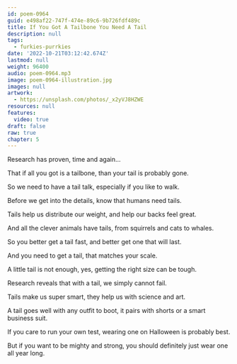 ```yaml
---
id: poem-0964
guid: e498af22-747f-474e-89c6-9b726fdf489c
title: If You Got A Tailbone You Need A Tail
description: null
tags:
  - furkies-purrkies
date: '2022-10-21T03:12:42.674Z'
lastmod: null
weight: 96400
audio: poem-0964.mp3
image: poem-0964-illustration.jpg
images: null
artwork:
  - https://unsplash.com/photos/_x2yVJ8HZWE
resources: null
features:
  video: true
draft: false
raw: true
chapter: 5
---
```


Research has proven,
time and again…

That if all you got is a tailbone,
than your tail is probably gone.

So we need to have a tail talk,
especially if you like to walk.

Before we get into the details,
know that humans need tails.

Tails help us distribute our weight,
and help our backs feel great.

And all the clever animals have tails,
from squirrels and cats to whales.

So you better get a tail fast,
and better get one that will last.

And you need to get a tail,
that matches your scale.

A little tail is not enough,
yes, getting the right size can be tough.

Research reveals that with a tail,
we simply cannot fail.

Tails make us super smart,
they help us with science and art.

A tail goes well with any outfit to boot,
it pairs with shorts or a smart business suit.

If you care to run your own test,
wearing one on Halloween is probably best.

But if you want to be mighty and strong,
you should definitely just wear one all year long.
